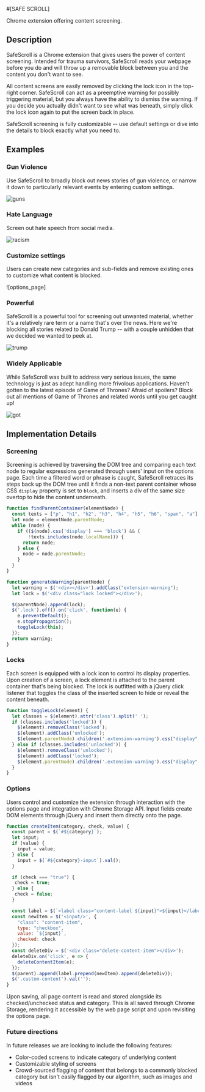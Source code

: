 #[SAFE SCROLL]

Chrome extension offering content screening.

## Description

SafeScroll is a Chrome extension that gives users the power of content screening. Intended for trauma survivors, SafeScroll reads your webpage before you do and will throw up a removable block between you and the content you don't want to see.

All content screens are easily removed by clicking the lock icon in the top-right corner. SafeScroll can act as a preemptive warning for possibly triggering material, but you always have the ability to dismiss the warning. If you decide you actually didn't want to see what was beneath, simply click the lock icon again to put the screen back in place.

SafeScroll screening is fully customizable -- use default settings or dive into the details to block exactly what you need to.

## Examples

### Gun Violence

Use SafeScroll to broadly block out news stories of gun violence, or narrow it down to particularly relevant events by entering custom settings.

![guns]

### Hate Language

Screen out hate speech from social media.

![racism]


### Customize settings

Users can create new categories and sub-fields and remove existing ones to customize what content is blocked.

![options_page]

### Powerful

SafeScroll is a powerful tool for screening out unwanted material, whether it's a relatively rare term or a name that's over the news. Here we're blocking all stories related to Donald Trump -- with a couple unhidden that we decided we wanted to peek at.

![trump]

### Widely Applicable

While SafeScroll was built to address very serious issues, the same technology is just as adept handling more frivolous applications. Haven't gotten to the latest episode of Game of Thrones? Afraid of spoilers? Block out all mentions of Game of Thrones and related words until you get caught up!

![got]

## Implementation Details

### Screening

Screening is achieved by traversing the DOM tree and comparing each text node to regular expressions generated through users' input on the options page. Each time a filtered word or phrase is caught, SafeScroll retraces its steps back up the DOM tree until it finds a non-text parent container whose CSS `display` property is set to `block`, and inserts a div of the same size overtop to hide the content underneath.

```javascript
function findParentContainer(elementNode) {
  const texts = ["p", "h1", "h2", "h3", "h4", "h5", "h6", "span", "a"];
  let node = elementNode.parentNode;
  while (node) {
    if (($(node).css('display') === 'block') && (
        !texts.includes(node.localName))) {
      return node;
    } else {
      node = node.parentNode;
    }
  }
}

function generateWarning(parentNode) {
  let warning = $('<div></div>').addClass("extension-warning");
  let lock = $('<div class="lock locked"></div>');

  $(parentNode).append(lock);
  $('.lock').off().on('click', function(e) {
    e.preventDefault();
    e.stopPropagation();
    toggleLock(this);
  });
  return warning;
}
```

### Locks

Each screen is equipped with a lock icon to control its display properties. Upon creation of a screen, a lock element is attached to the parent container that's being blocked. The lock is outfitted with a jQuery click listener that toggles the class of the inserted screen to hide or reveal the content beneath.

```javascript
function toggleLock(element) {
  let classes = $(element).attr('class').split(' ');
  if (classes.includes('locked')) {
    $(element).removeClass('locked');
    $(element).addClass('unlocked');
    $(element.parentNode).children('.extension-warning').css("display", "none");
  } else if (classes.includes('unlocked')) {
    $(element).removeClass('unlocked');
    $(element).addClass('locked');
    $(element.parentNode).children('.extension-warning').css("display", "block");
  }
}
```

### Options

Users control and customize the extension through interaction with the options page and integration with Chrome Storage API. Input fields create DOM elements through jQuery and insert them directly onto the page.

```javascript
function createItem(category, check, value) {
  const parent = $(`#${category}`);
  let input;
  if (value) {
    input = value;
  } else {
    input = $(`#${category}-input`).val();
  }

  if (check === "true") {
   check = true;
  } else {
   check = false;
  }

  const label = $(`<label class="content-label ${input}">${input}</label>`);
  const newItem = $('<input/>', {
    "class": "content-item",
    type: "checkbox",
    value: `${input}`,
    checked: check
  });
  const deleteDiv = $('<div class="delete-content-item"></div>');
  deleteDiv.on('click', e => {
    deleteContentItem(e);
  });
  $(parent).append(label.prepend(newItem).append(deleteDiv));
  $('.custom-content').val('');
}
```

Upon saving, all page content is read and stored alongside its checked/unchecked status and category. This is all saved through Chrome Storage, rendering it accessible by the web page script and upon revisiting the options page.


### Future directions

In future releases we are looking to include the following features:

- Color-coded screens to indicate category of underlying content
- Customizable styling of screens
- Crowd-sourced flagging of content that belongs to a commonly blocked category but isn't easily flagged by our algorithm, such as images and videos

[got]: ./css/images/got.png
[guns]: ./css/images/guns.png
[racism]: ./css/images/racism.png
[trump]: ./css/images/trump.png

